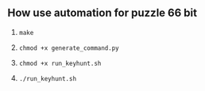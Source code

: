## How use automation for puzzle 66 bit

1. `make`

2. `chmod +x generate_command.py`

3. `chmod +x run_keyhunt.sh`

4. `./run_keyhunt.sh`
